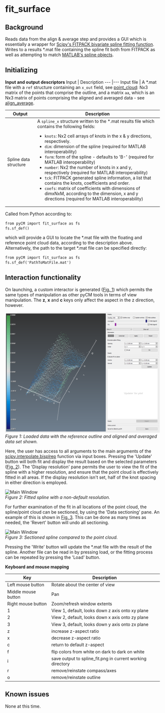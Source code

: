 # fit_surface

## Background
Reads data from the align & average step and provides a GUI which is essentially a wrapper for [Scipy's FITPACK bivariate spline fitting function](https://docs.scipy.org/doc/scipy-0.14.0/reference/generated/scipy.interpolate.bisplrep.html#scipy.interpolate.bisplrep). Writes to a results *.mat file containing the spline fit both from FITPACK as well as attempting to match [MATLAB's spline objects](https://uk.mathworks.com/matlabcentral/linkexchange/links/116-mathworks-spline-toolbox).

## Initializing

**Input and output descriptors**
Input | Description
---  |---
Input file	| A *.mat file with a `ref` structure containing an `x_out` field, see [point_cloud](point_cloudREADME.md): Nx3 matrix of the points that comprise the outline, and a matrix `aa`, which is an Nx3 matrix of points comprising the aligned and averaged data -  see [align_average](align_averageREADME.md).

Output | Description
---  |---
Spline data structure | A `spline_x` structure written to the *.mat results file which contains the following fields:<ul><li>`knots`: Nx2 cell arrays of knots in the x & y directions, respectively.</li><li>`dim`: dimension of the spline (required for MATLAB interoperability)</li><li>`form`: form of the spline - defaults to 'B-' (required for MATLAB interoperability)</li><li>`number`: Nx2 the number of knots in x and y, respectively (required for MATLAB interoperability)</li><li>`tck`: FITPACK generated spline information, a list that contains the knots, coefficients and order.</li><li>`coefs`: matrix of coefficients with dimensions of dimxNxM, according to the dimension, x and y directions (required for MATLAB interoperability)</li></ul> 

Called from Python according to:
~~~
from pyCM import fit_surface as fs
fs.sf_def()
~~~
which will provide a GUI to locate the *.mat file with the floating and reference point cloud data, according to the description above. Alternatively, the path to the target *.mat file can be specified directly:
~~~
from pyCM import fit_surface as fs
fs.sf_def('PathToMatFile.mat')
~~~

##  Interaction functionality
On launching, a custom interactor is generated ([Fig. 1](#fig1)) which permits the same types of manipulation as other pyCM tools in terms of view manipulation. The **z**, **x** and **c** keys only affect the aspect in the z direction, however.

<span>![<span>Main Window</span>](images/fit_surface_loaded.png)</span>  
*<a name="fig1"></a> Figure 1: Loaded data with the reference outline and aligned and averaged data set shown.*

Here, the user has access to all arguments to the main arguments of the [scipy.interpolate.bisplrep](https://docs.scipy.org/doc/scipy-0.14.0/reference/generated/scipy.interpolate.bisplrep.html#scipy.interpolate.bisplrep) function via input boxes. Pressing the 'Update' button will both fit and display the result based on the selected parameters ([Fig. 2](#fig2)). The 'Display resolution' pane permits the user to view the fit of the spline with a higher resolution, and ensure that the point cloud is effectively fitted in all areas. If the display resolution isn't set, half of the knot spacing in either direction is employed.

<span>![<span>Main Window</span>](images/fit_surface_splinefit.png)</span>  
*<a name="fig2"></a> Figure 2: Fitted spline with a non-default resolution.*

For further examination of the fit in all locations of the point cloud, the spline/point cloud can be sectioned, by using the 'Data sectioning' pane. An example of this is shown in [Fig. 3](#fig3). This can be done as many times as needed, the 'Revert' button will undo all sectioning.

<span>![<span>Main Window</span>](images/fit_surface_splinefit_cut.png)</span>  
*<a name="fig3"></a> Figure 3: Sectioned spline compared to the point cloud.*

Pressing the 'Write' button will update the *.mat file with the result of the spline. Another file can be read in by pressing load, or the fitting process can be repeated by pressing the 'Load' button.

**Keyboard and mouse mapping**

Key | Description
---  |---
Left mouse button 	|Rotate about the center of view
Middle mouse button 	|Pan
Right mouse button 	|Zoom/refresh window extents
1 	|View 1, default, looks down z axis onto xy plane
2 	|View 2, default, looks down x axis onto zy plane
3 	|View 3, default, looks down y axis onto zx plane
z | increase z-aspect ratio
x | decrease z-aspect ratio
c | return to default z-aspect
f | flip colors from white on dark to dark on white
i | save output to spline_fit.png in current working directory
r | remove/reinstate compass/axes
o | remove/reinstate outline

## Known issues
None at this time.
